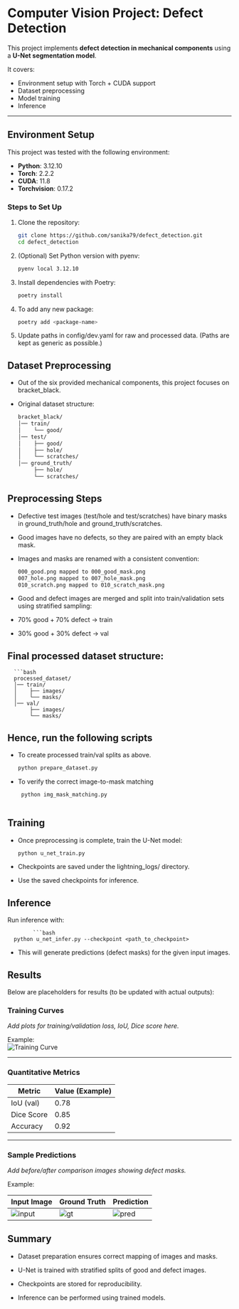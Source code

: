# Computer Vision Project: Defect Detection  

This project implements **defect detection in mechanical components** using a **U-Net segmentation model**.  

It covers:  
- Environment setup with Torch + CUDA support  
- Dataset preprocessing  
- Model training  
- Inference  

---

## Environment Setup  

This project was tested with the following environment:  

- **Python**: 3.12.10  
- **Torch**: 2.2.2  
- **CUDA**: 11.8  
- **Torchvision**: 0.17.2  

### Steps to Set Up  
1. Clone the repository:  
   ```bash
   git clone https://github.com/sanika79/defect_detection.git
   cd defect_detection

2. (Optional) Set Python version with pyenv:
   ```bash
   pyenv local 3.12.10

3. Install dependencies with Poetry:
   ```bash
   poetry install 

4. To add any new package:
   ```bash
   poetry add <package-name>

5. Update paths in config/dev.yaml for raw and processed data. (Paths are kept as generic as possible.)

## Dataset Preprocessing
- Out of the six provided mechanical components, this project focuses on bracket_black.

- Original dataset structure:

   ```bash
   bracket_black/
   │── train/
   │    └── good/
   │── test/
   │    ├── good/
   │    ├── hole/
   │    └── scratches/
   │── ground_truth/
        ├── hole/
        └── scratches/


## Preprocessing Steps
- Defective test images (test/hole and test/scratches) have binary masks in ground_truth/hole and ground_truth/scratches.
- Good images have no defects, so they are paired with an empty black mask.
- Images and masks are renamed with a consistent convention:

   ```bash
   000_good.png mapped to 000_good_mask.png
   007_hole.png mapped to 007_hole_mask.png
   010_scratch.png mapped to 010_scratch_mask.png

- Good and defect images are merged and split into train/validation sets using stratified sampling:
- 70% good + 70% defect → train
- 30% good + 30% defect → val

## Final processed dataset structure:

      ```bash
      processed_dataset/
      │── train/
      │    ├── images/
      │    └── masks/
      │── val/
           ├── images/
           └── masks/

## Hence, run the following scripts

 - To create processed train/val splits as above.
   
      ```bash
      python prepare_dataset.py
   
-  To verify the correct image-to-mask matching
  
     ```bash
      python img_mask_matching.py



 ## Training
- Once preprocessing is complete, train the U-Net model:

     ```bash
     python u_net_train.py

- Checkpoints are saved under the lightning_logs/ directory.

- Use the saved checkpoints for inference.

## Inference
Run inference with:

            ```bash
      python u_net_infer.py --checkpoint <path_to_checkpoint>

- This will generate predictions (defect masks) for the given input images.

## Results  

Below are placeholders for results (to be updated with actual outputs):  

### Training Curves  
_Add plots for training/validation loss, IoU, Dice score here._  

Example:  
![Training Curve](results/training_curve.png)  

---

### Quantitative Metrics  

| Metric        | Value (Example) |
|---------------|-----------------|
| IoU (val)     | 0.78            |
| Dice Score    | 0.85            |
| Accuracy      | 0.92            |

---

### Sample Predictions  
_Add before/after comparison images showing defect masks._  

Example:  

| Input Image | Ground Truth | Prediction |
|-------------|--------------|------------|
| ![input](results/input.png) | ![gt](results/ground_truth.png) | ![pred](results/prediction.png) |


## Summary
- Dataset preparation ensures correct mapping of images and masks.

- U-Net is trained with stratified splits of good and defect images.

- Checkpoints are stored for reproducibility.

- Inference can be performed using trained models.
